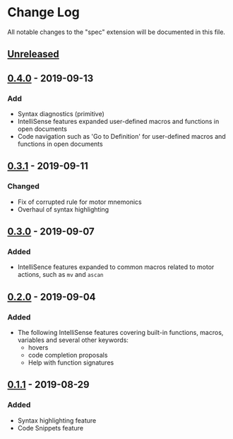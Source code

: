 # Change Log

All notable changes to the "spec" extension will be documented in this file.

<!-- Check [Keep a Changelog](http://keepachangelog.com/) for recommendations on how to structure this file. -->

## [Unreleased]

## [0.4.0] - 2019-09-13

### Add

* Syntax diagnostics (primitive)
* IntelliSense features expanded user-defined macros and functions in open documents
* Code navigation such as 'Go to Definition' for user-defined macros and functions in open documents

## [0.3.1] - 2019-09-11

### Changed

* Fix of corrupted rule for motor mnemonics
* Overhaul of syntax highlighting

## [0.3.0] - 2019-09-07

### Added

* IntelliSence features expanded to common macros related to motor actions, such as `mv` and `ascan`

## [0.2.0] - 2019-09-04

### Added

* The following IntelliSense features covering built-in functions, macros, variables and several other keywords:
  * hovers
  * code completion proposals
  * Help with function signatures

## [0.1.1] - 2019-08-29

### Added

* Syntax highlighting feature
* Code Snippets feature

[Unreleased]: https://github.com/fujidana/vscode-spec/compare/v0.4.0...HEAD
[0.4.0]: https://github.com/fujidana/vscode-spec/compare/v0.3.1...v0.4.0
[0.3.1]: https://github.com/fujidana/vscode-spec/compare/v0.3.0...v0.3.1
[0.3.0]: https://github.com/fujidana/vscode-spec/compare/v0.2.0...v0.3.0
[0.2.0]: https://github.com/fujidana/vscode-spec/compare/v0.1.1...v0.2.0
[0.1.1]: https://github.com/fujidana/vscode-spec/releases/tag/v0.1.1
